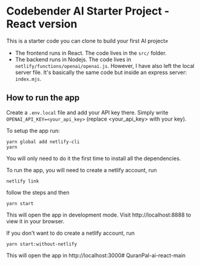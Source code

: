 # Codebender AI Starter Project - React version

This is a starter code you can clone to build your first AI project✊

- The frontend runs in React. The code lives in the `src/` folder.
- The backend runs in Nodejs. The code lives in `netlify/functions/openai/openai.js`. 
  However, I have also left the local server file. It's basically the same code but inside an express server: `index.mjs`.

## How to run the app

Create a `.env.local` file and add your API key there.
Simply write `OPENAI_API_KEY=<your_api_key>` (replace <your_api_key> with your key).

To setup the app run:

```
yarn global add netlify-cli
yarn
```

You will only need to do it the first time to install all the dependencies.

To run the app, you will need to create a netlify account, run 
```
netlify link
```
follow the steps and then
```
yarn start
```
This will open the app in development mode. Visit http://localhost:8888 to view it in your browser.

If you don't want to do create a netlify account, run 
```
yarn start:without-netlify
```
This will open the app in http://localhost:3000#   Q u r a n P a l - a i - r e a c t - m a i n  
 